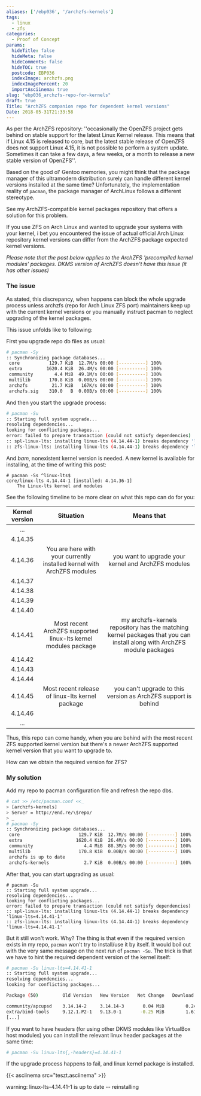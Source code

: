 ```yaml
---
aliases: ['/ebp036', '/archzfs-kernels']
tags:
  - linux
  - zfs
categories:
  - Proof of Concept
params:
  hideTitle: false
  hideMeta: false
  hideComments: false
  hideTOC: true
  postcode: EBP036
  indexImage: archzfs.png
  indexImagePercent: 20
  importAsciinema: true
slug: "ebp036_archzfs-repo-for-kernels"
draft: true
Title: "ArchZFS companion repo for dependent kernel versions"
Date: 2018-05-31T21:33:58
---
```


As per the ArchZFS repository: ''occasionally the OpenZFS project gets behind on stable support for the latest Linux Kernel release. This means that if Linux 4.15 is released to core, but the latest stable release of OpenZFS does not support Linux 4.15, it is not possible to perform a system update. Sometimes it can take a few days, a few weeks, or a month to release a new stable version of OpenZFS''.

Based on the good ol' Gentoo memories, you might think that the package manager of this ultramodern distribution surely can handle different kernel versions installed at the same time? Unfortunately, the implementation reality of `pacman`, the package manager of ArchLinux follows a different stereotype.

See my ArchZFS-compatible kernel packages repository that offers a solution for this problem.<!--more-->

If you use ZFS on Arch Linux and wanted to upgrade your systems with your kernel, i bet you encountered the issue of actual official Arch Linux repository kernel versions can differ from the ArchZFS package expected kernel versions.

*Please note that the post below applies to the ArchZFS 'precompiled kernel modules' packages. DKMS version of ArchZFS doesn't have this issue (it has other issues)*

### The issue

As stated, this discrepancy, when happens can block the whole upgrade process unless archzfs (repo for Arch Linux ZFS port) maintainers keep up with the current kernel versions or you manually instruct pacman to neglect upgrading of the kernel packages.

This issue unfolds like to following:

First you upgrade repo db files as usual:

```sh
# pacman -Sy
:: Synchronizing package databases...
 core           129.7 KiB  12.7M/s 00:00 [----------] 100%
 extra         1620.4 KiB  26.4M/s 00:00 [----------] 100%
 community        4.4 MiB  49.1M/s 00:00 [----------] 100%
 multilib       170.8 KiB  0.00B/s 00:00 [----------] 100%
 archzfs         21.7 KiB   167K/s 00:00 [----------] 100%
 archzfs.sig    310.0   B  0.00B/s 00:00 [----------] 100%
```

And then you start the upgrade process:

```sh
# pacman -Su
:: Starting full system upgrade...
resolving dependencies...
looking for conflicting packages...
error: failed to prepare transaction (could not satisfy dependencies)
:: spl-linux-lts: installing linux-lts (4.14.44-1) breaks dependency 'linux-lts=4.14.41-1'
:: zfs-linux-lts: installing linux-lts (4.14.44-1) breaks dependency 'linux-lts=4.14.41-1'
```
And *bam*, nonexistent kernel version is needed. A new kernel is available for installing, at the time of writing this post:

```
# pacman -Ss ^linux-lts$ 
core/linux-lts 4.14.44-1 [installed: 4.14.36-1]
    The Linux-lts kernel and modules
```

See the following timeline to be more clear on what this repo can do for you:

| Kernel version | Situation | Means that |
|:-:|:-:|:-:|
| ... | | |
| 4.14.35 | |
| 4.14.36 | You are here with your currently installed kernel with ArchZFS modules | you want to upgrade your kernel and ArchZFS modules|
| 4.14.37 | |
| 4.14.38 | |
| 4.14.39 | |
| 4.14.40 | |
| 4.14.41 | Most recent ArchZFS supported linux-lts kernel modules package | my archzfs-kernels repository has the matching kernel packages that you can install along with ArchZFS module packages |
| 4.14.42 | |
| 4.14.43 | |
| 4.14.44 | |
| 4.14.45 | Most recent release of linux-lts kernel package | you can't upgrade to this version as ArchZFS support is behind |
| 4.14.46 | |
| ... | | |

Thus, this repo can come handy, when you are behind with the most recent ZFS supported kernel version but there's a newer ArchZFS supported kernel version that you want to upgrade to.

How can we obtain the required version for ZFS?

### My solution

Add my repo to pacman configuration file and refresh the repo dbs.

```sh
# cat >> /etc/pacman.conf <<_
> [archzfs-kernels]
> Server = http://end.re/\$repo/
> _
# pacman -Sy
:: Synchronizing package databases...
 core                      129.7 KiB  12.7M/s 00:00 [----------] 100%
 extra                    1620.4 KiB  26.4M/s 00:00 [----------] 100%
 community                   4.4 MiB  88.3M/s 00:00 [----------] 100%
 multilib                  170.8 KiB  0.00B/s 00:00 [----------] 100%
 archzfs is up to date
 archzfs-kernels             2.7 KiB  0.00B/s 00:00 [----------] 100%
```

After that, you can start upgrading as usual:

```
# pacman -Su
:: Starting full system upgrade...
resolving dependencies...
looking for conflicting packages...
error: failed to prepare transaction (could not satisfy dependencies)
:: spl-linux-lts: installing linux-lts (4.14.44-1) breaks dependency 'linux-lts=4.14.41-1'
:: zfs-linux-lts: installing linux-lts (4.14.44-1) breaks dependency 'linux-lts=4.14.41-1'
```

But it still won't work. Why? The thing is that even if the required version exists in my repo, `pacman` won't try to install/use it by itself. It would boil out with the very same message on the next run of `pacman -Su`. The trick is that we have to hint the required dependent version of the kernel itself:

```sh
# pacman -Su linux-lts=4.14.41-1
:: Starting full system upgrade...
resolving dependencies...
looking for conflicting packages...

Package (50)         Old Version   New Version   Net Change   Download Size

community/apcupsd    3.14.14-2     3.14.14-3       0.04 MiB        0.24 MiB
extra/bind-tools     9.12.1.P2-1   9.13.0-1       -0.25 MiB        1.61 MiB
[...]
```

If you want to have headers (for using other DKMS modules like VirtualBox host modules) you can install the relevant linux header packages at the same time:

```sh
# pacman -Su linux-lts{,-headers}=4.14.41-1
```

If the upgrade process happens to fail, and linux kernel package is installed.

{{< asciinema src="teszt.asciinema" >}}

warning: linux-lts-4.14.41-1 is up to date -- reinstalling
